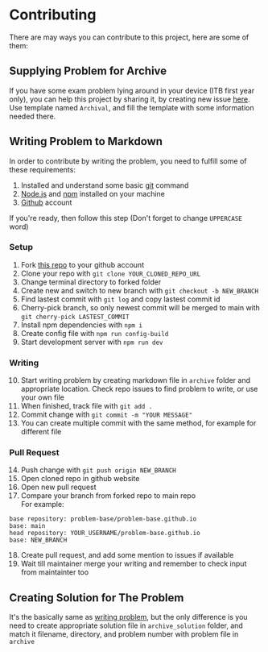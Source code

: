 # Contributing

There are may ways you can contribute to this project, here are some of them:


## Supplying Problem for Archive
If you have some exam problem lying around in your device (ITB first year only), you can help this project by sharing it, by creating new issue [here](https://github.com/problem-base/problem-base.github.io/issues). Use template named `Archival`, and fill the template with some information needed there.

## Writing Problem to Markdown
In order to contribute by writing the problem, you need to fulfill some of these requirements: 
1. Installed and understand some basic [git](https://git-scm.com/) command
1. [Node.js](https://nodejs.org/en) and [npm](https://www.npmjs.com/) installed on your machine
1. [Github](https://github.com/) account

If you're ready, then follow this step (Don't forget to change `UPPERCASE` word)

### Setup
1. Fork [this repo](https://github.com/problem-base/problem-base.github.io) to your github account
1. Clone your repo with `git clone YOUR_CLONED_REPO_URL`  
1. Change terminal directory to forked folder
1. Create new and switch to new branch with `git checkout -b NEW_BRANCH`
1. Find lastest commit with `git log` and copy lastest commit id
1. Cherry-pick branch, so only newest commit will be merged to main with `git cherry-pick LASTEST_COMMIT`
1. Install npm dependencies with `npm i`
1. Create config file with `npm run config-build`
1. Start development server with `npm run dev`

### Writing
10. Start writing problem by creating markdown file in `archive` folder and appropriate location. Check repo issues to find problem to write, or use your own file
1. When finished, track file with `git add .`
1. Commit change with `git commit -m "YOUR MESSAGE"`
1. You can create multiple commit with the same method, for example for different file

### Pull Request
14. Push change with `git push origin NEW_BRANCH`
1. Open cloned repo in github website
1. Open new pull request
1. Compare your branch from forked repo to main repo  
For example:
```
base repository: problem-base/problem-base.github.io  
base: main  
head repository: YOUR_USERNAME/problem-base.github.io  
base: NEW_BRANCH  
```
18. Create pull request, and add some mention to issues if available
1. Wait till maintainer merge your writing and remember to check input from maintainter too

## Creating Solution for The Problem 
It's the basically same as [writing problem](#writing-problem-to-markdown), but the only difference is you need to create appropriate solution file in `archive_solution` folder, and match it filename, directory, and problem number with problem file in `archive`
